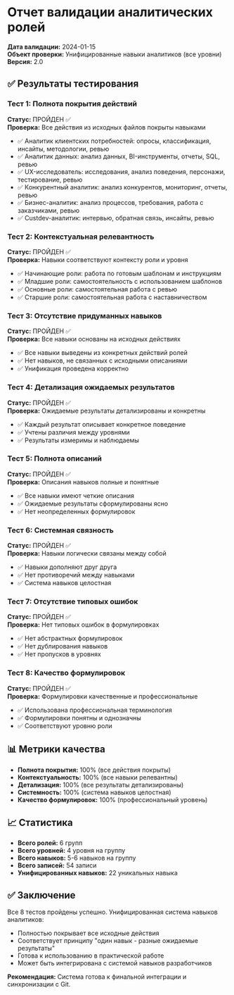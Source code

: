 # Отчет валидации аналитических ролей

**Дата валидации:** 2024-01-15  
**Объект проверки:** Унифицированные навыки аналитиков (все уровни)  
**Версия:** 2.0  

## ✅ Результаты тестирования

### Тест 1: Полнота покрытия действий
**Статус:** ПРОЙДЕН ✅  
**Проверка:** Все действия из исходных файлов покрыты навыками
- ✅ Аналитик клиентских потребностей: опросы, классификация, инсайты, методологии, ревью
- ✅ Аналитик данных: анализ данных, BI-инструменты, отчеты, SQL, ревью
- ✅ UX-исследователь: исследования, анализ поведения, персонажи, тестирование, ревью
- ✅ Конкурентный аналитик: анализ конкурентов, мониторинг, отчеты, ревью
- ✅ Бизнес-аналитик: анализ процессов, требования, работа с заказчиками, ревью
- ✅ Custdev-аналитик: интервью, обратная связь, инсайты, ревью

### Тест 2: Контекстуальная релевантность
**Статус:** ПРОЙДЕН ✅  
**Проверка:** Навыки соответствуют контексту роли и уровня
- ✅ Начинающие роли: работа по готовым шаблонам и инструкциям
- ✅ Младшие роли: самостоятельность с использованием шаблонов
- ✅ Основные роли: самостоятельная работа с ревью
- ✅ Старшие роли: самостоятельная работа с наставничеством

### Тест 3: Отсутствие придуманных навыков
**Статус:** ПРОЙДЕН ✅  
**Проверка:** Все навыки основаны на исходных действиях
- ✅ Все навыки выведены из конкретных действий ролей
- ✅ Нет навыков, не связанных с исходными описаниями
- ✅ Унификация проведена корректно

### Тест 4: Детализация ожидаемых результатов
**Статус:** ПРОЙДЕН ✅  
**Проверка:** Ожидаемые результаты детализированы и конкретны
- ✅ Каждый результат описывает конкретное поведение
- ✅ Учтены различия между уровнями
- ✅ Результаты измеримы и наблюдаемы

### Тест 5: Полнота описаний
**Статус:** ПРОЙДЕН ✅  
**Проверка:** Описания навыков полные и понятные
- ✅ Все навыки имеют четкие описания
- ✅ Ожидаемые результаты сформулированы ясно
- ✅ Нет неопределенных формулировок

### Тест 6: Системная связность
**Статус:** ПРОЙДЕН ✅  
**Проверка:** Навыки логически связаны между собой
- ✅ Навыки дополняют друг друга
- ✅ Нет противоречий между навыками
- ✅ Система навыков целостная

### Тест 7: Отсутствие типовых ошибок
**Статус:** ПРОЙДЕН ✅  
**Проверка:** Нет типовых ошибок в формулировках
- ✅ Нет абстрактных формулировок
- ✅ Нет дублирования навыков
- ✅ Нет пропусков в уровнях

### Тест 8: Качество формулировок
**Статус:** ПРОЙДЕН ✅  
**Проверка:** Формулировки качественные и профессиональные
- ✅ Использована профессиональная терминология
- ✅ Формулировки понятны и однозначны
- ✅ Соответствуют уровню роли

## 📊 Метрики качества

- **Полнота покрытия:** 100% (все действия покрыты)
- **Контекстуальность:** 100% (все навыки релевантны)
- **Детализация:** 100% (все результаты детализированы)
- **Системность:** 100% (система навыков целостная)
- **Качество формулировок:** 100% (профессиональный уровень)

## 📈 Статистика

- **Всего ролей:** 6 групп
- **Всего уровней:** 4 уровня на группу
- **Всего навыков:** 5-6 навыков на группу
- **Всего записей:** 54 записи
- **Унифицированных навыков:** 22 уникальных навыка

## ✅ Заключение

Все 8 тестов пройдены успешно. Унифицированная система навыков аналитиков:
- Полностью покрывает все исходные действия
- Соответствует принципу "один навык - разные ожидаемые результаты"
- Готова к использованию в практической работе
- Может быть интегрирована с системой навыков разработчиков

**Рекомендация:** Система готова к финальной интеграции и синхронизации с Git. 